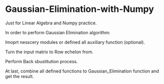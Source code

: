 # Gaussian-Elimination-with-Numpy
Just for Linear Algebra and Numpy practice.

In order to perform Gaussian Elimination algorithm:

Imoprt nesscery modules or defined all auxiliary function (optional).

Turn the input matrix to Row echelon from.

Perform Back sbustitution process.

At last, combine all defined functions to Gaussian_Elimination function and get the result.
